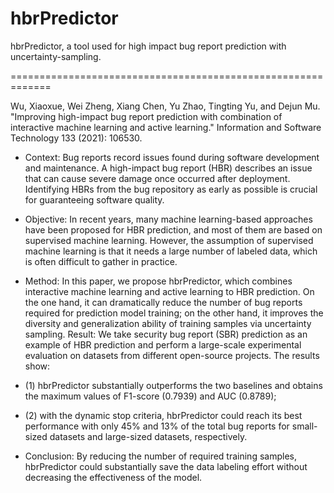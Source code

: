 # hbrPredictor

hbrPredictor, a tool used for high impact bug report prediction with uncertainty-sampling.

=============================================================

Wu, Xiaoxue, Wei Zheng, Xiang Chen, Yu Zhao, Tingting Yu, and Dejun Mu. "Improving high-impact bug report prediction with combination of interactive machine learning and active learning." Information and Software Technology 133 (2021): 106530.

 - Context: Bug reports record issues found during software development and maintenance. A high-impact bug report (HBR) describes an issue that can cause severe damage once occurred after deployment. Identifying HBRs from the bug repository as early as possible is crucial for guaranteeing software quality. 
 - Objective: In recent years, many machine learning-based approaches have been proposed for HBR prediction, and most of them are based on supervised machine learning. However, the assumption of supervised machine learning is that it needs a large number of labeled data, which is often difficult to gather in practice. 
 - Method: In this paper, we propose hbrPredictor, which combines interactive machine learning and active learning to HBR prediction. On the one hand, it can dramatically reduce the number of bug reports required for prediction model training; on the other hand, it improves the diversity and generalization ability of training samples via uncertainty sampling. Result: We take security bug report (SBR) prediction as an example of HBR prediction and perform a large-scale experimental evaluation on datasets from different open-source projects. The results show: 
 - (1) hbrPredictor substantially outperforms the two baselines and obtains the maximum values of F1-score (0.7939) and AUC (0.8789); 
 - (2) with the dynamic stop criteria, hbrPredictor could reach its best performance with only 45% and 13% of the total bug reports for small-sized datasets and large-sized datasets, respectively. 
 
 - Conclusion: By reducing the number of required training samples, hbrPredictor could substantially save the data labeling effort without decreasing the effectiveness of the model.
